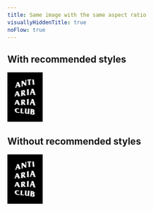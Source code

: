 ```yaml
---
title: Same image with the same aspect ratio
visuallyHiddenTitle: true
noFlow: true
---
```


<div>

## With recommended styles

![Anti ARIA ARIA Club.](../images/Anti%20ARIA%20ARIA%20Club.png)

</div>
<div>

## Without recommended styles

![Anti ARIA ARIA Club.](../images/Anti%20ARIA%20ARIA%20Club.png)

</div>
<style>
	html:active-view-transition-type(backwards) {
		&::view-transition-old(first-image),
		&::view-transition-new(first-image) {
			animation: none;
			border-radius: var(--radius-3);
			mix-blend-mode: normal;
		}
	}
	img {
		border-radius: var(--radius-3);
		inline-size: 5rem;
	}
	.content {
		display: grid;
		grid-template-columns: auto auto;
		gap: var(--size-8);
		&, & div {
			inline-size: fit-content;
		}
	}
</style>
